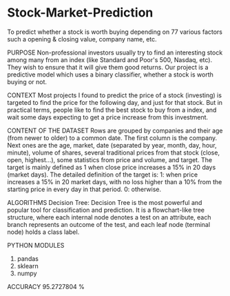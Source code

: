 # Stock-Market-Prediction
To predict whether a stock is worth buying depending on 77 various factors such a opening & closing value, company name, etc.

PURPOSE
Non-professional investors usually try to find an interesting stock among many from an index (like Standard and Poor's 500, Nasdaq, etc). They wish to ensure that it will give them good returns.
Our project is a predictive model which uses a binary classifier, whether a stock is worth buying or not.

CONTEXT
Most projects I found to predict the price of a stock (investing) is targeted to find the price for the following day, and just for that stock.
But in practical terms, people like to find the best stock to buy from a index, and wait some days expecting to get a price increase from this investment.

CONTENT OF THE DATASET
Rows are grouped by companies and their age (from newer to older) to a common date.
The first column is the company. Next ones are the age, market, date (separated by year, month, day, hour, minute), volume of shares, several traditional prices from that stock (close, open, highest…), some statistics from price and volume, and target.
The target is mainly defined as 1 when close price increases a 15% in 20 days (market days). The detailed definition of the target is:
1: when price increases a 15% in 20 market days, with no loss higher than a 10% from the starting price in every day in that period.
0: otherwise.

ALGORITHMS
Decision Tree:
Decision Tree is the most powerful and popular tool for classification and prediction.
It is a flowchart-like tree structure, where each internal node denotes a test on an attribute, each branch represents an outcome of the test, and each leaf node (terminal node) holds a class label. 

PYTHON MODULES
1) pandas
2) sklearn
3) numpy

ACCURACY
95.2727804 %

